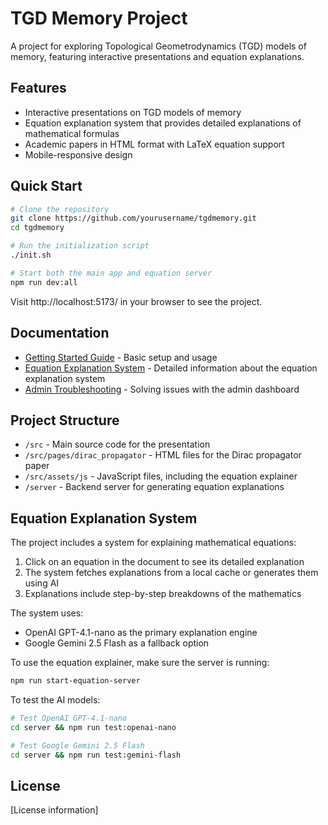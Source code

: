 # TGD Memory Project

A project for exploring Topological Geometrodynamics (TGD) models of memory, featuring interactive presentations and equation explanations.

## Features

- Interactive presentations on TGD models of memory
- Equation explanation system that provides detailed explanations of mathematical formulas
- Academic papers in HTML format with LaTeX equation support
- Mobile-responsive design

## Quick Start

```bash
# Clone the repository
git clone https://github.com/yourusername/tgdmemory.git
cd tgdmemory

# Run the initialization script
./init.sh

# Start both the main app and equation server
npm run dev:all
```

Visit http://localhost:5173/ in your browser to see the project.

## Documentation

- [Getting Started Guide](./GETTING_STARTED.md) - Basic setup and usage
- [Equation Explanation System](./EQUATION_EXPLANATION.md) - Detailed information about the equation explanation system
- [Admin Troubleshooting](./ADMIN_TROUBLESHOOTING.md) - Solving issues with the admin dashboard

## Project Structure

- `/src` - Main source code for the presentation
- `/src/pages/dirac_propagator` - HTML files for the Dirac propagator paper
- `/src/assets/js` - JavaScript files, including the equation explainer
- `/server` - Backend server for generating equation explanations

## Equation Explanation System

The project includes a system for explaining mathematical equations:

1. Click on an equation in the document to see its detailed explanation
2. The system fetches explanations from a local cache or generates them using AI
3. Explanations include step-by-step breakdowns of the mathematics

The system uses:
- OpenAI GPT-4.1-nano as the primary explanation engine
- Google Gemini 2.5 Flash as a fallback option

To use the equation explainer, make sure the server is running:

```bash
npm run start-equation-server
```

To test the AI models:

```bash
# Test OpenAI GPT-4.1-nano
cd server && npm run test:openai-nano

# Test Google Gemini 2.5 Flash
cd server && npm run test:gemini-flash
```

## License

[License information]